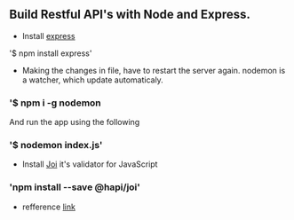 ## Build Restful API's with Node and Express.

- Install [express](https://www.npmjs.com/package/express)

'\$ npm install express'

- Making the changes in file, have to restart the server again.
  nodemon is a watcher, which update automaticaly.

### '\$ npm i -g nodemon

And run the app using the following

### '\$ nodemon index.js'

- Install [Joi](https://www.npmjs.com/package/@hapi/joi) it's validator for JavaScript

### 'npm install --save @hapi/joi'

- refference [link](https://www.youtube.com/watch?v=pKd0Rpw7O48)
